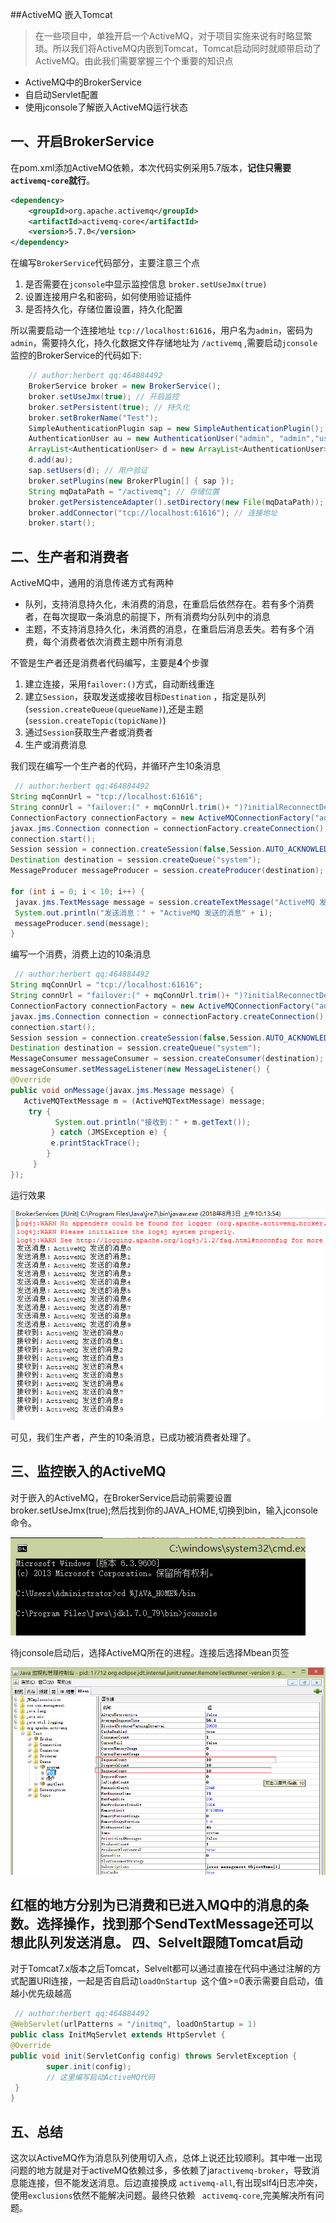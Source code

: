 ##ActiveMQ 嵌入Tomcat
> 在一些项目中，单独开启一个ActiveMQ，对于项目实施来说有时略显繁琐。所以我们将ActiveMQ内嵌到Tomcat，Tomcat启动同时就顺带启动了ActiveMQ。由此我们需要掌握三个个重要的知识点
* ActiveMQ中的BrokerService
* 自启动Servlet配置
* 使用jconsole了解嵌入ActiveMQ运行状态

一、开启BrokerService
----
在pom.xml添加ActiveMQ依赖，本次代码实例采用5.7版本，**记住只需要`activemq-core`就行**。
```xml
<dependency>
	<groupId>org.apache.activemq</groupId>
	<artifactId>activemq-core</artifactId>
	<version>5.7.0</version>
</dependency>
```
在编写`BrokerService`代码部分，主要注意三个点
1. 是否需要在`jconsole`中显示监控信息 `broker.setUseJmx(true)`
2. 设置连接用户名和密码，如何使用验证插件
3. 是否持久化，存储位置设置，持久化配置

所以需要启动一个连接地址 `tcp://localhost:61616`，用户名为`admin`，密码为`admin`，需要持久化，持久化数据文件存储地址为 `/activemq` ,需要启动`jconsole`监控的BrokerService的代码如下:
```java
    // author:herbert qq:464884492
	BrokerService broker = new BrokerService();
	broker.setUseJmx(true); // 开启监控
	broker.setPersistent(true); // 持久化
	broker.setBrokerName("Test");
	SimpleAuthenticationPlugin sap = new SimpleAuthenticationPlugin();
	AuthenticationUser au = new AuthenticationUser("admin", "admin","users");
	ArrayList<AuthenticationUser> d = new ArrayList<AuthenticationUser>();
	d.add(au);
	sap.setUsers(d); // 用户验证
	broker.setPlugins(new BrokerPlugin[] { sap });
	String mqDataPath = "/activemq"; // 存储位置 
	broker.getPersistenceAdapter().setDirectory(new File(mqDataPath));
	broker.addConnector("tcp://localhost:61616"); // 连接地址
	broker.start();
```

二、生产者和消费者
----
  ActiveMQ中，通用的消息传递方式有两种
  * 队列，支持消息持久化，未消费的消息，在重启后依然存在。若有多个消费者，在每次提取一条消息的前提下，所有消费均分队列中的消息
  * 主题，不支持消息持久化，未消费的消息，在重启后消息丢失。若有多个消费，每个消费者依次消费主题中所有消息

不管是生产者还是消费者代码编写，主要是**4**个步骤
1. 建立连接，采用`failover:()`方式，自动断线重连
2. 建立`Session`，获取发送或接收目标`Destination` ，指定是队列(`session.createQueue(queueName)`),还是主题(`session.createTopic(topicName)`)
3. 通过`Session`获取生产者或消费者
4. 生产或消费消息

我们现在编写一个生产者的代码，并循环产生10条消息
```java
 // author:herbert qq:464884492
String mqConnUrl = "tcp://localhost:61616";
String connUrl = "failover:(" + mqConnUrl.trim()+ ")?initialReconnectDelay=1000&maxReconnectDelay=30000";
ConnectionFactory connectionFactory = new ActiveMQConnectionFactory("admin","admin", connUrl);
javax.jms.Connection connection = connectionFactory.createConnection();
connection.start();
Session session = connection.createSession(false,Session.AUTO_ACKNOWLEDGE);
Destination destination = session.createQueue("system");
MessageProducer messageProducer = session.createProducer(destination);

for (int i = 0; i < 10; i++) {
 javax.jms.TextMessage message = session.createTextMessage("ActiveMQ 发送的消息" + i);
 System.out.println("发送消息：" + "ActiveMQ 发送的消息" + i);
 messageProducer.send(message);
}
```
编写一个消费，消费上边的10条消息
```java
 // author:herbert qq:464884492
String mqConnUrl = "tcp://localhost:61616";
String connUrl = "failover:(" + mqConnUrl.trim()+ ")?initialReconnectDelay=1000&maxReconnectDelay=30000";
ConnectionFactory connectionFactory = new ActiveMQConnectionFactory("admin", "admin", connUrl);
javax.jms.Connection connection = connectionFactory.createConnection();
connection.start();
Session session = connection.createSession(false,Session.AUTO_ACKNOWLEDGE);
Destination destination = session.createQueue("system");
MessageConsumer messageConsumer = session.createConsumer(destination);
messageConsumer.setMessageListener(new MessageListener() {
@Override
public void onMessage(javax.jms.Message message) {
   ActiveMQTextMessage m = (ActiveMQTextMessage) message;
	try {
	      System.out.println("接收到：" + m.getText());
	     } catch (JMSException e) {
	     e.printStackTrace();
	    }
     }
});
```
运行效果

![Alt text](https://github.com/464884492/blog/blob/master/images/activemq_result.png)

可见，我们生产者，产生的10条消息，已成功被消费者处理了。

三、监控嵌入的ActiveMQ
----
对于嵌入的ActiveMQ，在BrokerService启动前需要设置 broker.setUseJmx(true);然后找到你的JAVA_HOME,切换到bin，输入jconsole命令。

![Alt text](https://github.com/464884492/blog/blob/master/images/activemq_cmd.png)

待jconsole启动后，选择ActiveMQ所在的进程。连接后选择Mbean页签

![Alt text](https://github.com/464884492/blog/blob/master/images/activemq_jconsole.png)

红框的地方分别为已消费和已进入MQ中的消息的条数。选择操作，找到那个SendTextMessage还可以想此队列发送消息。
四、Selvelt跟随Tomcat启动
----
对于Tomcat7.x版本之后Tomcat，Selvelt都可以通过直接在代码中通过注解的方式配置URl连接，一起是否自启动`loadOnStartup `这个值>=0表示需要自启动，值越小优先级越高
```java
 // author:herbert qq:464884492
@WebServlet(urlPatterns = "/initmq", loadOnStartup = 1)
public class InitMqServlet extends HttpServlet {
@Override
public void init(ServletConfig config) throws ServletException {
		super.init(config);
        // 这里编写启动ActiveMQ代码
 }
}		
```
五、总结
-----
这次以ActiveMQ作为消息队列使用切入点，总体上说还比较顺利。其中唯一出现问题的地方就是对于activeMQ依赖过多，多依赖了jar`activemq-broker`，导致消息能连接，但不能发送消息。后边直接换成 `activemq-all`,有出现slf4j日志冲突，使用`exclusions`依然不能解决问题。最终只依赖 ` activemq-core`,完美解决所有问题。
